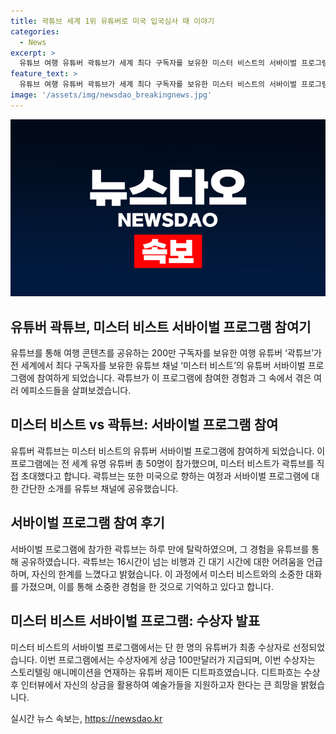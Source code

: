 ```yaml
---
title: 곽튜브 세계 1위 유튜버로 미국 입국심사 때 이야기
categories:
  - News
excerpt: >
  유튜브 여행 유튜버 곽튜브가 세계 최다 구독자를 보유한 미스터 비스트의 서바이벌 프로그램에 참여했다. 프로그램에는 50명의 유명 유튜버가 참가했고, 곽튜브는 미국으로 향한 과정과 입국심사 등을 공개했다. 하지만 곽튜브는 하루만에 탈락하며 능력이 부족한 느낌이라고 전했다. 이에 국내 네티즌들은 기대와 응원의 댓글을 달았으며, 이번 서바이벌에서 우승한 제이든 디트파흐는 상금으로 예술가들을 지원하기로 했다.
feature_text: >
  유튜브 여행 유튜버 곽튜브가 세계 최다 구독자를 보유한 미스터 비스트의 서바이벌 프로그램에 참여했다. 프로그램에는 50명의 유명 유튜버가 참가했고, 곽튜브는 미국으로 향한 과정과 입국심사 등을 공개했다. 하지만 곽튜브는 하루만에 탈락하며 능력이 부족한 느낌이라고 전했다. 이에 국내 네티즌들은 기대와 응원의 댓글을 달았으며, 이번 서바이벌에서 우승한 제이든 디트파흐는 상금으로 예술가들을 지원하기로 했다.
image: '/assets/img/newsdao_breakingnews.jpg'
---
```


<p><img src="/assets/img/newsdao_breakingnews.jpg" alt="ranknews 속보" /></p>

<h2 data-ke-size="size26">유튜버 곽튜브, 미스터 비스트 서바이벌 프로그램 참여기</h2>

<p data-ke-size="size16">유튜브를 통해 여행 콘텐츠를 공유하는 200만 구독자를 보유한 여행 유튜버 ‘곽튜브’가 전 세계에서 최다 구독자를 보유한 유튜브 채널 ‘미스터 비스트’의 유튜버 서바이벌 프로그램에 참여하게 되었습니다. 곽튜브가 이 프로그램에 참여한 경험과 그 속에서 겪은 여러 에피소드들을 살펴보겠습니다.</p>

<h2 data-ke-size="size26">미스터 비스트 vs 곽튜브: 서바이벌 프로그램 참여</h2>

<p data-ke-size="size16">유튜버 곽튜브는 미스터 비스트의 유튜버 서바이벌 프로그램에 참여하게 되었습니다. 이 프로그램에는 전 세계 유명 유튜버 총 50명이 참가했으며, 미스터 비스트가 곽튜브를 직접 초대했다고 합니다. 곽튜브는 또한 미국으로 향하는 여정과 서바이벌 프로그램에 대한 간단한 소개를 유튜브 채널에 공유했습니다.</p>

<h2 data-ke-size="size26">서바이벌 프로그램 참여 후기</h2>

<p data-ke-size="size16">서바이벌 프로그램에 참가한 곽튜브는 하루 만에 탈락하였으며, 그 경험을 유튜브를 통해 공유하였습니다. 곽튜브는 16시간이 넘는 비행과 긴 대기 시간에 대한 어려움을 언급하며, 자신의 한계를 느꼈다고 밝혔습니다. 이 과정에서 미스터 비스트와의 소중한 대화를 가졌으며, 이를 통해 소중한 경험을 한 것으로 기억하고 있다고 합니다.</p>

<h2 data-ke-size="size26">미스터 비스트 서바이벌 프로그램: 수상자 발표</h2>

<p data-ke-size="size16">미스터 비스트의 서바이벌 프로그램에서는 단 한 명의 유튜버가 최종 수상자로 선정되었습니다. 이번 프로그램에서는 수상자에게 상금 100만달러가 지급되며, 이번 수상자는 스토리텔링 애니메이션을 연재하는 유튜버 제이든 디트파흐였습니다. 디트파흐는 수상 후 인터뷰에서 자신의 상금을 활용하여 예술가들을 지원하고자 한다는 큰 희망을 밝혔습니다.</p>
실시간 뉴스 속보는, <a href="https://newsdao.kr" rel="dofollow">https://newsdao.kr</a>


